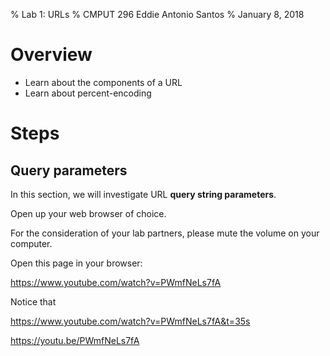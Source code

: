 % Lab 1: URLs
% CMPUT 296 Eddie Antonio Santos
% January 8, 2018

# Overview

 - Learn about the components of a URL
 - Learn about percent-encoding

# Steps

## Query parameters

<!-- Instead of YouTube do a GitHub code search... -->
<!-- Do the goofy side of GitHub like "dolphins" pull request -->

<!--
https://tools.ietf.org/html/rfc3986#section-3.4

Note: PRESCRIBES that percent-encoding REQUIRES interpretation as UTF-8.

-->

<!--

https://www.w3.org/TR/REC-html40/interact/forms.html#form-content-type

It's **here** that it's spaces get converted to +

-->
<!-- http://www.erichstauffer.com/technology/youtube-query-string-parameters -->


<!-- The exact structure of query strings is NOT standardized! -->

<!-- How do HTML forms create query strings? -->

In this section, we will investigate URL **query string parameters**.

Open up your web browser of choice.

For the consideration of your lab partners, please mute the volume on
your computer.

Open this page in your browser:

<https://www.youtube.com/watch?v=PWmfNeLs7fA>

Notice that

<https://www.youtube.com/watch?v=PWmfNeLs7fA&t=35s>

<https://youtu.be/PWmfNeLs7fA>

